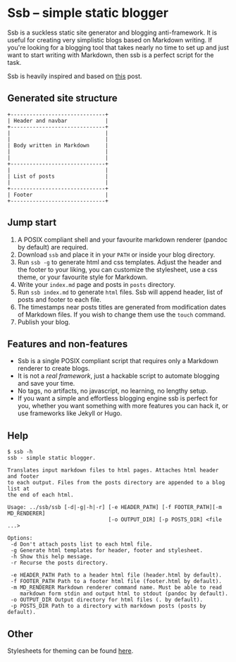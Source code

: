 # Ssb – simple static blogger

Ssb is a suckless static site generator and blogging anti-framework.
It is useful for creating very simplistic blogs based on Markdown writing.
If you're looking for a blogging tool that takes nearly no time to set up
and just want to start writing with Markdown, then ssb is a perfect script
for the task.

Ssb is heavily inspired and based on
[this](https://benedicthenshaw.com/static_site.html)
post.

## Generated site structure

```
+------------------------------+
| Header and navbar            |
+------------------------------+
|                              |
|                              |
| Body written in Markdown     |
|                              |
|                              |
+------------------------------+
|                              |
| List of posts                |
|                              |
+------------------------------+
| Footer                       |
+------------------------------+
```

## Jump start

1. A POSIX compliant shell and your favourite markdown renderer (pandoc by
   default) are required.
2. Download `ssb` and place it in your `PATH` or inside your blog directory.
3. Run `ssb -g` to generate html and css templates. Adjust the header and
   the footer to your liking, you can customize the stylesheet, use a css theme,
   or your favourite style for Markdown.
4. Write your `index.md` page and posts in `posts` directory.
5. Run `ssb index.md` to generate `html` files. Ssb will append header, list of
   posts and footer to each file.
6. The timestamps near posts titles are generated from modification dates of
   Markdown files. 
   If you wish to change them use the `touch` command.
7. Publish your blog.

## Features and non-features

* Ssb is a single POSIX compliant script that requires only a Markdown renderer
  to create blogs.
* It is not a *real framework*, just a hackable script to automate blogging
  and save your time.
* No tags, no artifacts, no javascript, no learning, no lengthy setup.
* If you want a simple and effortless blogging engine ssb is perfect for you,
  whether you want something with more features you can hack it, or use
  frameworks like Jekyll or Hugo.

## Help

```
$ ssb -h 
ssb - simple static blogger.

Translates input markdown files to html pages. Attaches html header and footer
to each output. Files from the posts directory are appended to a blog list at
the end of each html.

Usage: ../ssb/ssb [-d|-g|-h|-r] [-e HEADER_PATH] [-f FOOTER_PATH][-m MD_RENDERER]
                                [-o OUTPUT_DIR] [-p POSTS_DIR] <file ...>

Options:
 -d Don't attach posts list to each html file.
 -g Generate html templates for header, footer and stylesheet.
 -h Show this help message.
 -r Recurse the posts directory.

 -e HEADER_PATH Path to a header html file (header.html by default).
 -f FOOTER_PATH Path to a footer html file (footer.html by default).
 -m MD_RENDERER Markdown renderer command name. Must be able to read
    markdown form stdin and output html to stdout (pandoc by default).
 -o OUTPUT_DIR Output directory for html files (. by default).
 -p POSTS_DIR Path to a directory with markdown posts (posts by default).
```

## Other

Stylesheets for theming can be found
[here](https://github.com/maciejzj/ssb-themes).
